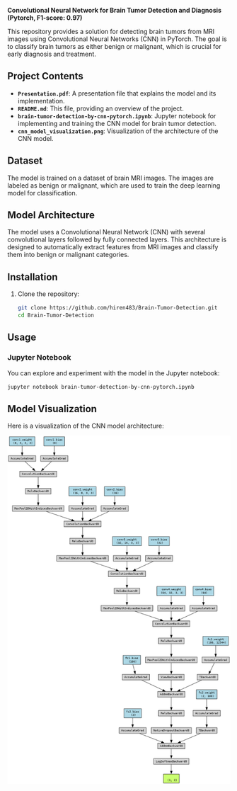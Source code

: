 **Convolutional Neural Network for Brain Tumor Detection and Diagnosis (Pytorch, F1-score: 0.97)**


This repository provides a solution for detecting brain tumors from MRI images using Convolutional Neural Networks (CNN) in PyTorch. The goal is to classify brain tumors as either benign or malignant, which is crucial for early diagnosis and treatment.

## Project Contents

- **`Presentation.pdf`**: A presentation file that explains the model and its implementation.
- **`README.md`**: This file, providing an overview of the project.
- **`brain-tumor-detection-by-cnn-pytorch.ipynb`**: Jupyter notebook for implementing and training the CNN model for brain tumor detection.
- **`cnn_model_visualization.png`**: Visualization of the architecture of the CNN model.

## Dataset

The model is trained on a dataset of brain MRI images. The images are labeled as benign or malignant, which are used to train the deep learning model for classification.

## Model Architecture

The model uses a Convolutional Neural Network (CNN) with several convolutional layers followed by fully connected layers. This architecture is designed to automatically extract features from MRI images and classify them into benign or malignant categories.

## Installation

1. Clone the repository:

    ```bash
    git clone https://github.com/hiren483/Brain-Tumor-Detection.git
    cd Brain-Tumor-Detection
    ```


## Usage

### Jupyter Notebook

You can explore and experiment with the model in the Jupyter notebook:

```bash
jupyter notebook brain-tumor-detection-by-cnn-pytorch.ipynb
```

## Model Visualization

Here is a visualization of the CNN model architecture:

![CNN Model Visualization](cnn_model_visualization.png)

